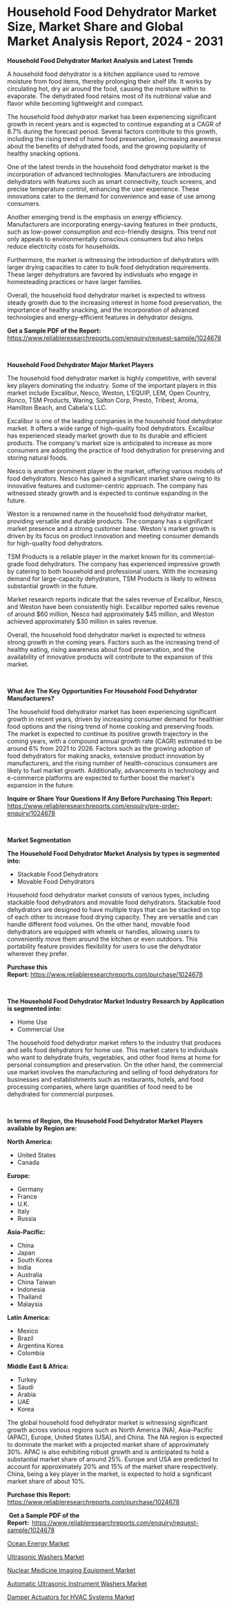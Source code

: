 <p><h1>Household Food Dehydrator Market Size, Market Share and Global Market Analysis Report, 2024 - 2031</h1></p><p><strong>Household Food Dehydrator Market Analysis and Latest Trends</strong></p>
<p><p>A household food dehydrator is a kitchen appliance used to remove moisture from food items, thereby prolonging their shelf life. It works by circulating hot, dry air around the food, causing the moisture within to evaporate. The dehydrated food retains most of its nutritional value and flavor while becoming lightweight and compact.</p><p>The household food dehydrator market has been experiencing significant growth in recent years and is expected to continue expanding at a CAGR of 8.7% during the forecast period. Several factors contribute to this growth, including the rising trend of home food preservation, increasing awareness about the benefits of dehydrated foods, and the growing popularity of healthy snacking options.</p><p>One of the latest trends in the household food dehydrator market is the incorporation of advanced technologies. Manufacturers are introducing dehydrators with features such as smart connectivity, touch screens, and precise temperature control, enhancing the user experience. These innovations cater to the demand for convenience and ease of use among consumers.</p><p>Another emerging trend is the emphasis on energy efficiency. Manufacturers are incorporating energy-saving features in their products, such as low-power consumption and eco-friendly designs. This trend not only appeals to environmentally conscious consumers but also helps reduce electricity costs for households.</p><p>Furthermore, the market is witnessing the introduction of dehydrators with larger drying capacities to cater to bulk food dehydration requirements. These larger dehydrators are favored by individuals who engage in homesteading practices or have larger families.</p><p>Overall, the household food dehydrator market is expected to witness steady growth due to the increasing interest in home food preservation, the importance of healthy snacking, and the incorporation of advanced technologies and energy-efficient features in dehydrator designs.</p></p>
<p><strong>Get a Sample PDF of the Report:&nbsp;</strong> <a href="https://www.reliableresearchreports.com/enquiry/request-sample/1024678">https://www.reliableresearchreports.com/enquiry/request-sample/1024678</a></p>
<p>&nbsp;</p>
<p><strong>Household Food Dehydrator Major Market Players</strong></p>
<p><p>The household food dehydrator market is highly competitive, with several key players dominating the industry. Some of the important players in this market include Excalibur, Nesco, Weston, L'EQUIP, LEM, Open Country, Ronco, TSM Products, Waring, Salton Corp, Presto, Tribest, Aroma, Hamilton Beach, and Cabela's LLC.</p><p>Excalibur is one of the leading companies in the household food dehydrator market. It offers a wide range of high-quality food dehydrators. Excalibur has experienced steady market growth due to its durable and efficient products. The company's market size is anticipated to increase as more consumers are adopting the practice of food dehydration for preserving and storing natural foods.</p><p>Nesco is another prominent player in the market, offering various models of food dehydrators. Nesco has gained a significant market share owing to its innovative features and customer-centric approach. The company has witnessed steady growth and is expected to continue expanding in the future.</p><p>Weston is a renowned name in the household food dehydrator market, providing versatile and durable products. The company has a significant market presence and a strong customer base. Weston's market growth is driven by its focus on product innovation and meeting consumer demands for high-quality food dehydrators.</p><p>TSM Products is a reliable player in the market known for its commercial-grade food dehydrators. The company has experienced impressive growth by catering to both household and professional users. With the increasing demand for large-capacity dehydrators, TSM Products is likely to witness substantial growth in the future.</p><p>Market research reports indicate that the sales revenue of Excalibur, Nesco, and Weston have been consistently high. Excalibur reported sales revenue of around $60 million, Nesco had approximately $45 million, and Weston achieved approximately $30 million in sales revenue.</p><p>Overall, the household food dehydrator market is expected to witness strong growth in the coming years. Factors such as the increasing trend of healthy eating, rising awareness about food preservation, and the availability of innovative products will contribute to the expansion of this market.</p></p>
<p>&nbsp;</p>
<p><strong>What Are The Key Opportunities For Household Food Dehydrator Manufacturers?</strong></p>
<p><p>The household food dehydrator market has been experiencing significant growth in recent years, driven by increasing consumer demand for healthier food options and the rising trend of home cooking and preserving foods. The market is expected to continue its positive growth trajectory in the coming years, with a compound annual growth rate (CAGR) estimated to be around 6% from 2021 to 2026. Factors such as the growing adoption of food dehydrators for making snacks, extensive product innovation by manufacturers, and the rising number of health-conscious consumers are likely to fuel market growth. Additionally, advancements in technology and e-commerce platforms are expected to further boost the market's expansion in the future.</p></p>
<p><strong>Inquire or Share Your Questions If Any Before Purchasing This Report:</strong> <a href="https://www.reliableresearchreports.com/enquiry/pre-order-enquiry/1024678">https://www.reliableresearchreports.com/enquiry/pre-order-enquiry/1024678</a></p>
<p>&nbsp;</p>
<p><strong>Market Segmentation</strong></p>
<p><strong>The Household Food Dehydrator Market Analysis by types is segmented into:</strong></p>
<p><ul><li>Stackable Food Dehydrators</li><li>Movable Food Dehydrators</li></ul></p>
<p><p>Household food dehydrator market consists of various types, including stackable food dehydrators and movable food dehydrators. Stackable food dehydrators are designed to have multiple trays that can be stacked on top of each other to increase food drying capacity. They are versatile and can handle different food volumes. On the other hand, movable food dehydrators are equipped with wheels or handles, allowing users to conveniently move them around the kitchen or even outdoors. This portability feature provides flexibility for users to use the dehydrator wherever they prefer.</p></p>
<p><strong>Purchase this Report:&nbsp;</strong><a href="https://www.reliableresearchreports.com/purchase/1024678">https://www.reliableresearchreports.com/purchase/1024678</a></p>
<p>&nbsp;</p>
<p><strong>The Household Food Dehydrator Market Industry Research by Application is segmented into:</strong></p>
<p><ul><li>Home Use</li><li>Commercial Use</li></ul></p>
<p><p>The household food dehydrator market refers to the industry that produces and sells food dehydrators for home use. This market caters to individuals who want to dehydrate fruits, vegetables, and other food items at home for personal consumption and preservation. On the other hand, the commercial use market involves the manufacturing and selling of food dehydrators for businesses and establishments such as restaurants, hotels, and food processing companies, where large quantities of food need to be dehydrated for commercial purposes.</p></p>
<p>&nbsp;</p>
<p><strong>In terms of Region, the Household Food Dehydrator Market Players available by Region are:</strong></p>
<p>
    <p> <strong> North America: </strong>
        <ul>
            <li>United States</li>
            <li>Canada</li>
        </ul>
        </p> 
    <p> <strong> Europe: </strong>
        <ul>
            <li>Germany</li>
            <li>France</li>
            <li>U.K.</li>
            <li>Italy</li>
            <li>Russia</li>
        </ul>
        </p> 
    <p> <strong> Asia-Pacific: </strong>
        <ul>
            <li>China</li>
            <li>Japan</li>
            <li>South Korea</li>
            <li>India</li>
            <li>Australia</li>
            <li>China Taiwan</li>
            <li>Indonesia</li>
            <li>Thailand</li>
            <li>Malaysia</li>
        </ul>
        </p> 
    <p> <strong> Latin America: </strong>
        <ul>
            <li>Mexico</li>
            <li>Brazil</li>
            <li>Argentina Korea</li>
            <li>Colombia</li>
        </ul>
        </p> 
    <p> <strong> Middle East & Africa: </strong>
        <ul>
            <li>Turkey</li>
            <li>Saudi</li>
            <li>Arabia</li>
            <li>UAE</li>
            <li>Korea</li>
        </ul>
    </p>
    </p>
<p><p>The global household food dehydrator market is witnessing significant growth across various regions such as North America (NA), Asia-Pacific (APAC), Europe, United States (USA), and China. The NA region is expected to dominate the market with a projected market share of approximately 30%. APAC is also exhibiting robust growth and is anticipated to hold a substantial market share of around 25%. Europe and USA are predicted to account for approximately 20% and 15% of the market share respectively. China, being a key player in the market, is expected to hold a significant market share of about 10%.</p></p>
<p><strong>Purchase this Report: </strong><a href="https://www.reliableresearchreports.com/purchase/1024678">https://www.reliableresearchreports.com/purchase/1024678</a></p>
<p>&nbsp;<strong>Get a Sample PDF of the Report:&nbsp;&nbsp;</strong><a href="https://www.reliableresearchreports.com/enquiry/request-sample/1024678">https://www.reliableresearchreports.com/enquiry/request-sample/1024678</a></p>
<p><strong></strong></p>
<p><p><a href="https://github.com/gulaimolin/Market-Research-Report-List-2/blob/main/ocean-energy-market.md">Ocean Energy Market</a></p><p><a href="https://www.linkedin.com/pulse/ultrasonic-washers-market-dynamics-2024-2031-also-its-fsere?trackingId=86Nn81FRRCajQbsPfsGdJA%3D%3D">Ultrasonic Washers Market</a></p><p><a href="https://github.com/gdfhhhj/Market-Research-Report-List-2/blob/main/nuclear-medicine-imaging-equipment-market.md">Nuclear Medicine Imaging Equipment Market</a></p><p><a href="https://www.linkedin.com/pulse/automatic-ultrasonic-instrument-washers-market-research-4n2ue?trackingId=Bbw8QIZUQrKcpmSg0VkCZw%3D%3D">Automatic Ultrasonic Instrument Washers Market</a></p><p><a href="https://www.linkedin.com/pulse/damper-actuators-hvac-systems-market-size-evaluating-eydye?trackingId=AIhKNVVVRx%2BluDnLi7bTEg%3D%3D">Damper Actuators for HVAC Systems Market</a></p></p>